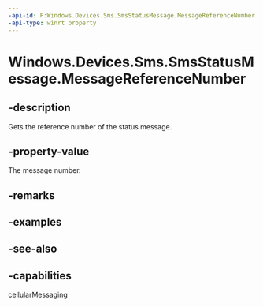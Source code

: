----api-id: P:Windows.Devices.Sms.SmsStatusMessage.MessageReferenceNumber
-api-type: winrt property
---<!-- Property syntaxpublic int MessageReferenceNumber { get; }--># Windows.Devices.Sms.SmsStatusMessage.MessageReferenceNumber## -descriptionGets the reference number of the status message.## -property-valueThe message number.## -remarks## -examples## -see-also## -capabilitiescellularMessaging
